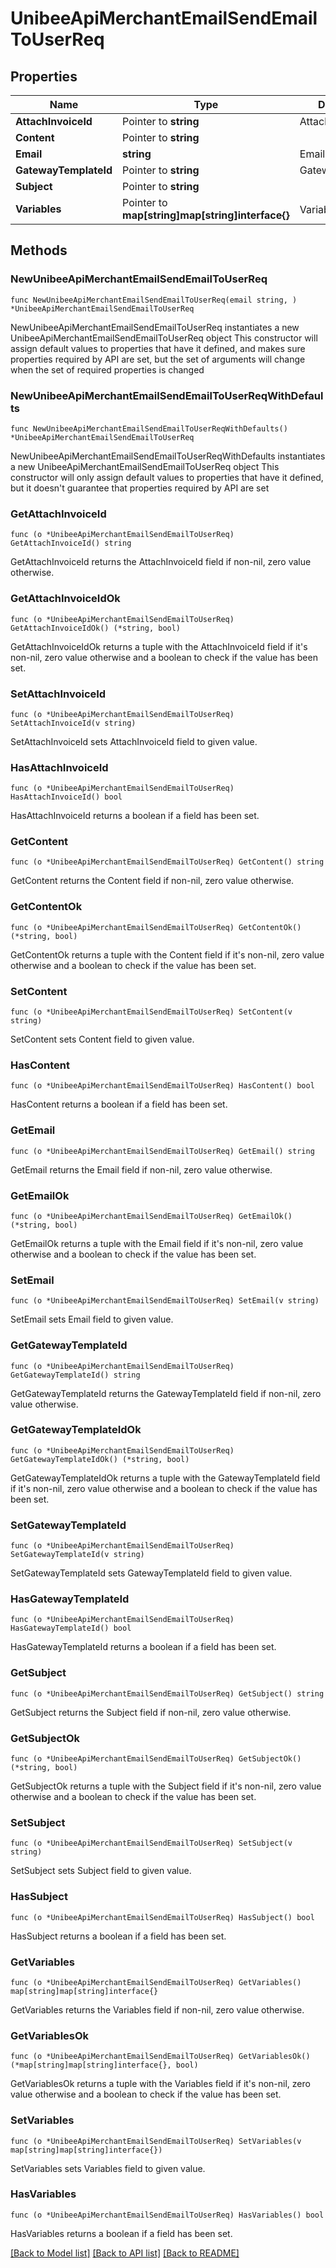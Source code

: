 # UnibeeApiMerchantEmailSendEmailToUserReq

## Properties

Name | Type | Description | Notes
------------ | ------------- | ------------- | -------------
**AttachInvoiceId** | Pointer to **string** | AttachInvoiceId | [optional] 
**Content** | Pointer to **string** |  | [optional] 
**Email** | **string** | Email | 
**GatewayTemplateId** | Pointer to **string** | GatewayTemplateId | [optional] 
**Subject** | Pointer to **string** |  | [optional] 
**Variables** | Pointer to **map[string]map[string]interface{}** | Variables，Map | [optional] 

## Methods

### NewUnibeeApiMerchantEmailSendEmailToUserReq

`func NewUnibeeApiMerchantEmailSendEmailToUserReq(email string, ) *UnibeeApiMerchantEmailSendEmailToUserReq`

NewUnibeeApiMerchantEmailSendEmailToUserReq instantiates a new UnibeeApiMerchantEmailSendEmailToUserReq object
This constructor will assign default values to properties that have it defined,
and makes sure properties required by API are set, but the set of arguments
will change when the set of required properties is changed

### NewUnibeeApiMerchantEmailSendEmailToUserReqWithDefaults

`func NewUnibeeApiMerchantEmailSendEmailToUserReqWithDefaults() *UnibeeApiMerchantEmailSendEmailToUserReq`

NewUnibeeApiMerchantEmailSendEmailToUserReqWithDefaults instantiates a new UnibeeApiMerchantEmailSendEmailToUserReq object
This constructor will only assign default values to properties that have it defined,
but it doesn't guarantee that properties required by API are set

### GetAttachInvoiceId

`func (o *UnibeeApiMerchantEmailSendEmailToUserReq) GetAttachInvoiceId() string`

GetAttachInvoiceId returns the AttachInvoiceId field if non-nil, zero value otherwise.

### GetAttachInvoiceIdOk

`func (o *UnibeeApiMerchantEmailSendEmailToUserReq) GetAttachInvoiceIdOk() (*string, bool)`

GetAttachInvoiceIdOk returns a tuple with the AttachInvoiceId field if it's non-nil, zero value otherwise
and a boolean to check if the value has been set.

### SetAttachInvoiceId

`func (o *UnibeeApiMerchantEmailSendEmailToUserReq) SetAttachInvoiceId(v string)`

SetAttachInvoiceId sets AttachInvoiceId field to given value.

### HasAttachInvoiceId

`func (o *UnibeeApiMerchantEmailSendEmailToUserReq) HasAttachInvoiceId() bool`

HasAttachInvoiceId returns a boolean if a field has been set.

### GetContent

`func (o *UnibeeApiMerchantEmailSendEmailToUserReq) GetContent() string`

GetContent returns the Content field if non-nil, zero value otherwise.

### GetContentOk

`func (o *UnibeeApiMerchantEmailSendEmailToUserReq) GetContentOk() (*string, bool)`

GetContentOk returns a tuple with the Content field if it's non-nil, zero value otherwise
and a boolean to check if the value has been set.

### SetContent

`func (o *UnibeeApiMerchantEmailSendEmailToUserReq) SetContent(v string)`

SetContent sets Content field to given value.

### HasContent

`func (o *UnibeeApiMerchantEmailSendEmailToUserReq) HasContent() bool`

HasContent returns a boolean if a field has been set.

### GetEmail

`func (o *UnibeeApiMerchantEmailSendEmailToUserReq) GetEmail() string`

GetEmail returns the Email field if non-nil, zero value otherwise.

### GetEmailOk

`func (o *UnibeeApiMerchantEmailSendEmailToUserReq) GetEmailOk() (*string, bool)`

GetEmailOk returns a tuple with the Email field if it's non-nil, zero value otherwise
and a boolean to check if the value has been set.

### SetEmail

`func (o *UnibeeApiMerchantEmailSendEmailToUserReq) SetEmail(v string)`

SetEmail sets Email field to given value.


### GetGatewayTemplateId

`func (o *UnibeeApiMerchantEmailSendEmailToUserReq) GetGatewayTemplateId() string`

GetGatewayTemplateId returns the GatewayTemplateId field if non-nil, zero value otherwise.

### GetGatewayTemplateIdOk

`func (o *UnibeeApiMerchantEmailSendEmailToUserReq) GetGatewayTemplateIdOk() (*string, bool)`

GetGatewayTemplateIdOk returns a tuple with the GatewayTemplateId field if it's non-nil, zero value otherwise
and a boolean to check if the value has been set.

### SetGatewayTemplateId

`func (o *UnibeeApiMerchantEmailSendEmailToUserReq) SetGatewayTemplateId(v string)`

SetGatewayTemplateId sets GatewayTemplateId field to given value.

### HasGatewayTemplateId

`func (o *UnibeeApiMerchantEmailSendEmailToUserReq) HasGatewayTemplateId() bool`

HasGatewayTemplateId returns a boolean if a field has been set.

### GetSubject

`func (o *UnibeeApiMerchantEmailSendEmailToUserReq) GetSubject() string`

GetSubject returns the Subject field if non-nil, zero value otherwise.

### GetSubjectOk

`func (o *UnibeeApiMerchantEmailSendEmailToUserReq) GetSubjectOk() (*string, bool)`

GetSubjectOk returns a tuple with the Subject field if it's non-nil, zero value otherwise
and a boolean to check if the value has been set.

### SetSubject

`func (o *UnibeeApiMerchantEmailSendEmailToUserReq) SetSubject(v string)`

SetSubject sets Subject field to given value.

### HasSubject

`func (o *UnibeeApiMerchantEmailSendEmailToUserReq) HasSubject() bool`

HasSubject returns a boolean if a field has been set.

### GetVariables

`func (o *UnibeeApiMerchantEmailSendEmailToUserReq) GetVariables() map[string]map[string]interface{}`

GetVariables returns the Variables field if non-nil, zero value otherwise.

### GetVariablesOk

`func (o *UnibeeApiMerchantEmailSendEmailToUserReq) GetVariablesOk() (*map[string]map[string]interface{}, bool)`

GetVariablesOk returns a tuple with the Variables field if it's non-nil, zero value otherwise
and a boolean to check if the value has been set.

### SetVariables

`func (o *UnibeeApiMerchantEmailSendEmailToUserReq) SetVariables(v map[string]map[string]interface{})`

SetVariables sets Variables field to given value.

### HasVariables

`func (o *UnibeeApiMerchantEmailSendEmailToUserReq) HasVariables() bool`

HasVariables returns a boolean if a field has been set.


[[Back to Model list]](../README.md#documentation-for-models) [[Back to API list]](../README.md#documentation-for-api-endpoints) [[Back to README]](../README.md)


